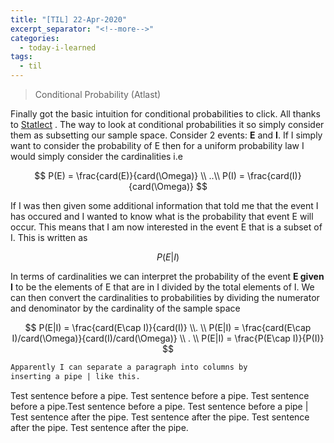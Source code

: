 ```yaml
---
title: "[TIL] 22-Apr-2020"
excerpt_separator: "<!--more-->"
categories:
  - today-i-learned
tags:
  - til 
---
```


> Conditional Probability (Atlast)

<!--more-->

Finally got the basic intuition for conditional probabilities to click. All thanks to [Statlect](https://www.statlect.com/fundamentals-of-probability/conditional-probability) . The way to look at conditional probabilities it so simply consider them as subsetting our sample space. Consider 2 events: **E** and **I**. If I simply want to consider the probability of E then for a uniform probability law I would simply consider the cardinalities i.e 

$$
P(E) = \frac{card(E)}{card(\Omega)} \\ ..\\
P(I) = \frac{card(I)}{card(\Omega)}
$$

If I was then given some additional information that told me that the event I has occured and I wanted to know what is the probability that event E will occur. This means that I am now interested in the event E that is a subset of I. This is written as

$$
P(E|I)
$$

In terms of cardinalities we can interpret the probability of the event **E given I** to be the elements of E that are in I divided by the total elements of I. We can then convert the  cardinalities to probabilities by dividing the numerator and denominator by the cardinality of the sample space

$$
P(E|I) = \frac{card(E\cap I)}{card(I)} \\. \\
P(E|I) = \frac{card(E\cap I)/card(\Omega)}{card(I)/card(\Omega)} \\ . \\
P(E|I) = \frac{P(E\cap I)}{P(I)}
$$

```markdown
Apparently I can separate a paragraph into columns by 
inserting a pipe | like this.
```

Test sentence before a pipe. Test sentence before a pipe. Test sentence before a pipe.Test sentence before a pipe. Test sentence before a pipe | Test sentence after the pipe. Test sentence after the pipe. Test sentence after the pipe. Test sentence after the pipe.

